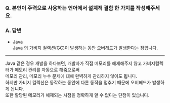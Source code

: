 ### Q. 본인이 주력으로 사용하는 언어에서 설계적 결함 한 가지를 작성해주세요.

### A. 답변 

* Java <br>
Java 의 가비지 컬렉션(GC)이 발생하는 동안 오버헤드가 발생한다는 점입니다. 

 <hr>
 
Java 같은 경우 개발을 하다보면, 개발자가 직접 메모리를 해제해주지 않고 가비지컬렉터가 메모리 관리를 자동으로 해줌으로써 <br> 메모리 관리, 메모리 누수 문제에 대해 완벽하게 관리하지 않아도 됩니다. <br>
하지만 가비지 컬렉션은 동작하는 동안에 다른 동작을 멈추기 때문에 오버헤드가 발생하게 됩니다.<br>
또한 할당된 메모리가 해제되는 시점을 정확하게 알 수 없다는 단점이 있습니다. 
